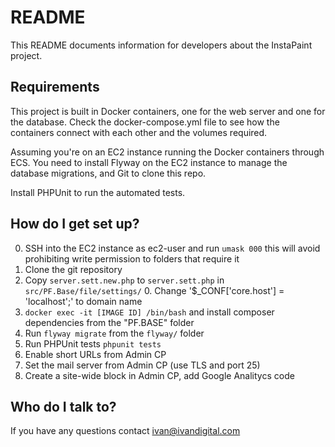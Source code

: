 # README

This README documents information for developers about the InstaPaint project.

## Requirements

This project is built in Docker containers, one for the web server and one for the database.
Check the docker-compose.yml file to see how the containers connect with each other and the volumes required.

Assuming you're on an EC2 instance running the Docker containers through ECS. You need to install Flyway on the EC2 instance to manage the database migrations, and Git to clone this repo.

Install PHPUnit to run the automated tests.

## How do I get set up?

0. SSH into the EC2 instance as ec2-user and run `umask 000` this will avoid prohibiting write permission to folders that require it
0. Clone the git repository
0. Copy `server.sett.new.php` to `server.sett.php` in `src/PF.Base/file/settings/`
	0. Change '$_CONF['core.host'] = 'localhost';' to domain name
0. `docker exec -it [IMAGE ID] /bin/bash` and install composer dependencies from the "PF.BASE" folder
0. Run `flyway migrate` from the `flyway/` folder
0. Run PHPUnit tests `phpunit tests`
0. Enable short URLs from Admin CP
0. Set the mail server from Admin CP (use TLS and port 25)
0. Create a site-wide block in Admin CP, add Google Analitycs code

## Who do I talk to?

If you have any questions contact ivan@ivandigital.com